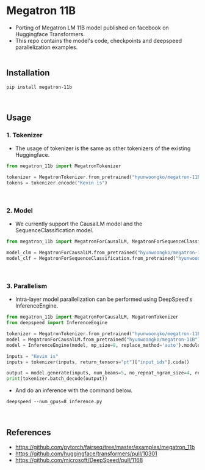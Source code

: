 # Megatron 11B
- Porting of Megatron LM 11B model published on facebook on Huggingface Transformers.
- This repo contains the model's code, checkpoints and deepspeed parallelization examples.
<br><br>
  
## Installation
```console
pip install megatron-11b
```
<br>

## Usage
### 1. Tokenizer
- The usage of tokenizer is the same as other tokenizers of the existing Huggingface.

```python
from megatron_11b import MegatronTokenizer

tokenizer = MegatronTokenizer.from_pretrained("hyunwoongko/megatron-11B")
tokens = tokenizer.encode("Kevin is")
```
<br>

### 2. Model
- We currently support the CausalLM model and the SequenceClassification model.

```python
from megatron_11b import MegatronForCausalLM, MegatronForSequenceClassification

model_clm = MegatronForCausalLM.from_pretrained("hyunwoongko/megatron-11B")
model_clf = MegatronForSequenceClassification.from_pretrained("hyunwoongko/megatron-11B")
```
<br>

### 3. Parallelism 
- Intra-layer model parallelization can be performed using DeepSpeed's InferenceEngine.

```python
from megatron_11b import MegatronForCausalLM, MegatronTokenizer
from deepspeed import InferenceEngine

tokenizer = MegatronTokenizer.from_pretrained("hyunwoongko/megatron-11B")
model = MegatronForCausalLM.from_pretrained("hyunwoongko/megatron-11B").half()
model = InferenceEngine(model, mp_size=8, replace_method='auto').module

inputs = "Kevin is"
inputs = tokenizer(inputs, return_tensors="pt")["input_ids"].cuda()

output = model.generate(inputs, num_beams=5, no_repeat_ngram_size=4, repetition_penalty=1.4)
print(tokenizer.batch_decode(output))
```
- And do an inference with the command below.
```console
deepspeed --num_gpus=8 inference.py
```
<br>


## References
- https://github.com/pytorch/fairseq/tree/master/examples/megatron_11b
- https://github.com/huggingface/transformers/pull/10301
- https://github.com/microsoft/DeepSpeed/pull/1168
